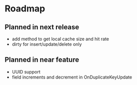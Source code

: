 # Roadmap

## Planned in next release

 * add method to get local cache size and hit rate <Badge text="new feature"/>
 * dirty for insert/update/delete only <Badge text="new feature"/>

## Planned in near feature

 * UUID support <Badge text="new feature"/>
 * field increments and decrement in OnDuplicateKeyUpdate <Badge text="new feature"/>
